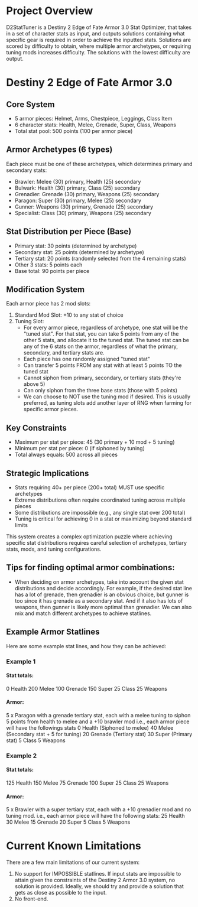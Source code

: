# Project Overview

D2StatTuner is a Destiny 2 Edge of Fate Armor 3.0 Stat Optimizer, that takes in a set of character stats as input, and outputs solutions containing what specific gear is required in order to achieve the inputted stats. Solutions are scored by difficulty to obtain, where multiple armor archetypes, or requiring tuning mods increases difficulty. The solutions with the lowest difficulty are output.

# Destiny 2 Edge of Fate Armor 3.0 

## Core System
* 5 armor pieces: Helmet, Arms, Chestpiece, Leggings, Class Item
* 6 character stats: Health, Melee, Grenade, Super, Class, Weapons
* Total stat pool: 500 points (100 per armor piece)
## Armor Archetypes (6 types)
Each piece must be one of these archetypes, which determines primary and secondary stats:
* Brawler: Melee (30) primary, Health (25) secondary
* Bulwark: Health (30) primary, Class (25) secondary
* Grenadier: Grenade (30) primary, Weapons (25) secondary
* Paragon: Super (30) primary, Melee (25) secondary
* Gunner: Weapons (30) primary, Grenade (25) secondary
* Specialist: Class (30) primary, Weapons (25) secondary
## Stat Distribution per Piece (Base)
* Primary stat: 30 points (determined by archetype)
* Secondary stat: 25 points (determined by archetype)
* Tertiary stat: 20 points (randomly selected from the 4 remaining stats)
* Other 3 stats: 5 points each
* Base total: 90 points per piece
## Modification System
Each armor piece has 2 mod slots:
1. Standard Mod Slot: +10 to any stat of choice
2. Tuning Slot:
   * For every armor piece, regardless of archetype, one stat will be the "tuned stat". For that stat, you can take 5 points from any of the other 5 stats, and allocate it to the tuned stat. The tuned stat can be any of the 6 stats on the armor, regardless of what the primary, secondary, and tertiary stats are.
   * Each piece has one randomly assigned "tuned stat"
   * Can transfer 5 points FROM any stat with at least 5 points TO the tuned stat
   * Cannot siphon from primary, secondary, or tertiary stats (they're above 5)
   * Can only siphon from the three base stats (those with 5 points) 
   * We can choose to NOT use the tuning mod if desired. This is usually preferred, as tuning slots add another layer of RNG when farming for specific armor pieces.


## Key Constraints
* Maximum per stat per piece: 45 (30 primary + 10 mod + 5 tuning)
* Minimum per stat per piece: 0 (if siphoned by tuning)
* Total always equals: 500 across all pieces
## Strategic Implications
* Stats requiring 40+ per piece (200+ total) MUST use specific archetypes
* Extreme distributions often require coordinated tuning across multiple pieces
* Some distributions are impossible (e.g., any single stat over 200 total)
* Tuning is critical for achieving 0 in a stat or maximizing beyond standard limits

This system creates a complex optimization puzzle where achieving specific stat distributions requires careful selection of archetypes, tertiary stats, mods, and tuning configurations.

## Tips for finding optimal armor combinations:
* When deciding on armor archetypes, take into account the given stat distributions and decide accordingly. For example, if the desired stat line has a lot of grenade, then grenadier is an obvious choice, but gunner is too since it has grenade as a secondary stat. And if it also has lots of weapons, then gunner is likely more optimal than grenadier. We can also mix and match different archetypes to achieve statlines.

## Example Armor Statlines
Here are some example stat lines, and how they can be achieved:

### Example 1
#### Stat totals:
0 Health
200 Melee
100 Grenade
150 Super
25 Class
25 Weapons

#### Armor:
5 x Paragon with a grenade tertiary stat, each with a melee tuning to siphon 5 points from health to melee and a +10 brawler mod
i.e., each armor piece will have the followings stats
0 Health (Siphoned to melee)
40 Melee (Secondary stat + 5 for tuning)
20 Grenade (Tertiary stat)
30 Super (Primary stat)
5 Class
5 Weapons

### Example 2
#### Stat totals:
125 Health
150 Melee
75 Grenade
100 Super
25 Class
25 Weapons

#### Armor:
5 x Brawler with a super tertiary stat, each with a +10 grenadier mod and no tuning mod.
i.e., each armor piece will have the following stats:
25 Health 
30 Melee 
15 Grenade
20 Super
5 Class
5 Weapons

# Current Known Limitations

There are a few main limitations of our current system:

1. No support for IMPOSSIBLE statlines. If input stats are impossible to attain given the constraints of the Destiny 2 Armor 3.0 system, no solution is provided. Ideally, we should try and provide a solution that gets as close as possible to the input.
2. No front-end.